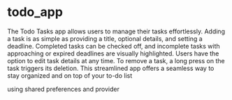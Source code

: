# todo_app

The Todo Tasks app allows users to manage their tasks effortlessly. Adding a task is as simple as providing a title, optional details, and setting a deadline. Completed tasks can be checked off, and incomplete tasks with approaching or expired deadlines are visually highlighted. Users have the option to edit task details at any time. To remove a task, a long press on the task triggers its deletion. This streamlined app offers a seamless way to stay organized and on top of your to-do list

using shared preferences and provider





